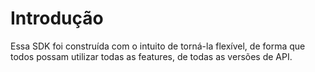 # Introdução

Essa SDK foi construída com o intuito de torná-la flexível, de forma que todos possam utilizar todas as features, de todas as versões de API.
